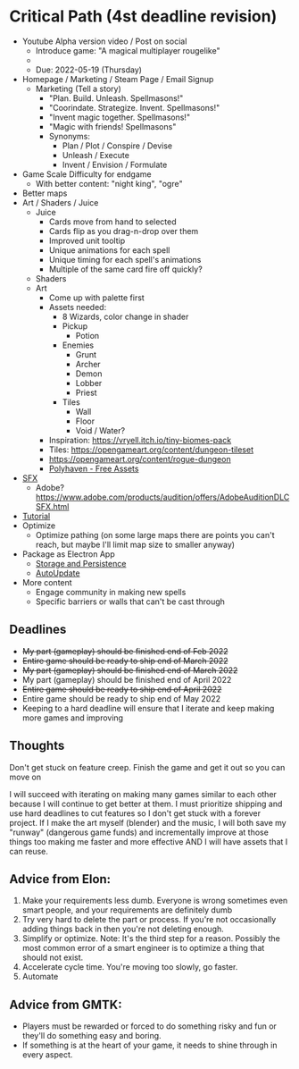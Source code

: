 # Critical Path (4st deadline revision)
- Youtube Alpha version video / Post on social
    - Introduce game: "A magical multiplayer rougelike"
    -
    - Due: 2022-05-19 (Thursday)
- Homepage / Marketing / Steam Page / Email Signup
    - Marketing (Tell a story)
        - "Plan. Build. Unleash. Spellmasons!"
        - "Coorindate. Strategize. Invent. Spellmasons!"
        - "Invent magic together.  Spellmasons!"
        - "Magic with friends! Spellmasons"
        - Synonyms:
            - Plan / Plot / Conspire / Devise
            - Unleash / Execute
            - Invent / Envision / Formulate
- Game Scale Difficulty for endgame
    - With better content: "night king", "ogre"
- Better maps
- Art / Shaders / Juice
    - Juice
        - Cards move from hand to selected
        - Cards flip as you drag-n-drop over them
        - Improved unit tooltip
        - Unique animations for each spell
        - Unique timing for each spell's animations
        - Multiple of the same card fire off quickly?
    - Shaders
    - Art
        - Come up with palette first
        - Assets needed:
            - 8 Wizards, color change in shader
            - Pickup
                - Potion
            - Enemies
                - Grunt
                - Archer
                - Demon
                - Lobber
                - Priest
            - Tiles
                - Wall
                - Floor
                - Void / Water?
        - Inspiration: https://vryell.itch.io/tiny-biomes-pack
        - Tiles: https://opengameart.org/content/dungeon-tileset
        - https://opengameart.org/content/rogue-dungeon
        - [Polyhaven - Free Assets](https://polyhaven.com/)
- [SFX](https://www.asoundeffect.com/sound-library/metamorphosis/)
    - Adobe? https://www.adobe.com/products/audition/offers/AdobeAuditionDLCSFX.html
- [Tutorial](https://www.youtube.com/watch?v=-GV814cWiAw)
- Optimize
    - Optimize pathing (on some large maps there are points you can't reach, but maybe I'll limit map size to smaller anyway)
- Package as Electron App
    - [Storage and Persistence](https://cameronnokes.com/blog/how-to-store-user-data-in-electron/)
    - [AutoUpdate](https://github.com/vercel/hazel)
- More content
    - Engage community in making new spells
    - Specific barriers or walls that can't be cast through

## Deadlines
- ~~My part (gameplay) should be finished end of Feb 2022~~
- ~~Entire game should be ready to ship end of March 2022~~
- ~~My part (gameplay) should be finished end of March 2022~~
- My part (gameplay) should be finished end of April 2022
- ~~Entire game should be ready to ship end of April 2022~~
- Entire game should be ready to ship end of May 2022
- Keeping to a hard deadline will ensure that I iterate and keep making more games and improving
## Thoughts
Don't get stuck on feature creep.  Finish the game and get it out so you can move on

I will succeed with iterating on making many games similar to each other because I will continue to get better at them.  I must prioritize shipping and use hard deadlines to cut features so I don't get stuck with a forever project.
If I make the art myself (blender) and the music, I will both save my "runway" (dangerous game funds) and incrementally improve at those things too making me faster and more effective AND I will have assets that I can reuse.

## Advice from Elon:
1. Make your requirements less dumb.  Everyone is wrong sometimes even smart people, and your requirements are definitely dumb
2. Try very hard to delete the part or process.  If you're not occasionally adding things back in then you're not deleting enough.
3. Simplify or optimize.  Note: It's the third step for a reason. Possibly the most common error of a smart engineer is to optimize a thing that should not exist.
4. Accelerate cycle time.  You're moving too slowly, go faster.
5. Automate

## Advice from GMTK:
- Players must be rewarded or forced to do something risky and fun or they'll do something easy and boring.
- If something is at the heart of your game, it needs to shine through in every aspect.